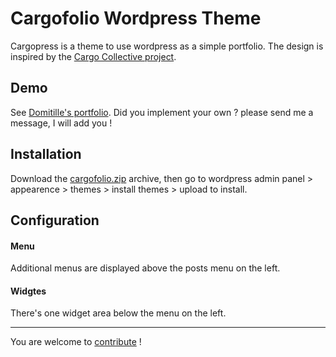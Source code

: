 # Cargofolio Wordpress Theme
Cargopress is a theme to use wordpress as a simple portfolio.
The design is inspired by the [Cargo Collective
project](http://cargocollective.com).

## Demo
See [Domitille's portfolio](http://www.domitille.fr). Did you implement your own ? please send me a message, I will add you !

## Installation
Download the [cargofolio.zip](https://github.com/domitille/cargofolio/archive/master.zip) archive, then go to
 wordpress admin panel > appearence > themes > install themes > upload
to install.

## Configuration

#### Menu
Additional menus are displayed above the posts menu on the left.

#### Widgtes
There's one widget area below the menu on the left.

-----

You are welcome to [contribute](contribute.md) !
